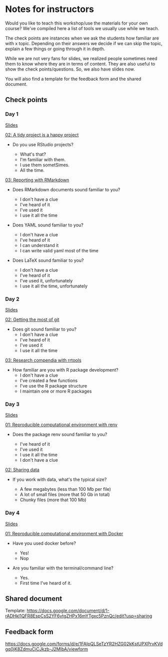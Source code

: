  # Notes for instructors

Would you like to teach this workshop/use the materials for your own course? We've compiled here a list of tools we usually use while we teach. 

The check points are instances when we ask the students how familiar are with x topic. Depending on their answers we decide if we can skip the topic, explain a few things or going through it in depth. 

While we are not very fans for slides, we realized people sometimes need them to know where they are in terms of content. They are also useful to show the check points/questions. So, we also have slides now.

You will also find a template for the feedback form and the shared document. 

##  Check points

### Day 1

[Slides](/reproducibility-with-r/materials/slides/day1/index.html)

[02: A tidy project is a happy project](/reproducibility-with-r/materials/day1/02-projects/)

* Do you use RStudio projects? 

  * What's that?
  * I'm familiar with them.
  * I use them sometSimes.
  * All the time.


[03: Reporting with RMarkdown](/reproducibility-with-r/materials/day1/03-rmarkdown/)

* Does RMarkdown documents sound familiar to you?
  * I don't have a clue
  * I've heard of it
  * I've used it
  * I use it all the time


* Does YAML sound familiar to you?
  * I don't have a clue
  * I've heard of it
  * I can understand it
  * I can write valid yaml most of the time

* Does LaTeX sound familiar to you?
  * I don't have a clue
  * I've heard of it
  * I've used it, unfortunately
  * I use it all the time, unfortunately

### Day 2

[Slides](/reproducibility-with-r/materials/slides/day2/index.html)

[02: Getting the most of git](/reproducibility-with-r/materials/day2/02-git/#git-and-github)

* Does git sound familiar to you?
  * I don't have a clue
  * I've heard of it
  * I've used it
  * I use it all the time
  
[03: Research compendia with rrtools](/reproducibility-with-r/materials/day2/03-rrtools/)

* How familiar are you with R package development?
  * I don't have a clue
  * I've created a few functions
  * I've use the R package structure
  * I maintain one or more R packages

### Day 3

[Slides](/reproducibility-with-r/materials/slides/day3/index.html)

[01: Reproducible computational environment with renv](/reproducibility-with-r/materials/day3/01-renv/)

* Does the package renv sound familiar to you? 

  * I've heard of it
  * I've used it
  * I use it all the time
  * I don't have a clue
  


[02: Sharing data](/reproducibility-with-r/materials/day2/02-data/)

* If you work with data, what's the typical size?

  * A few megabytes (less than 100 Mb per file)
  * A lot of small files (more that 50 Gb in total)
  * Chunky files (more that 100 Mb)


### Day 4

[Slides](/reproducibility-with-r/materials/slides/day4/index.html)
  
[01: Reproducible computational environment with Docker](/reproducibility-with-r/materials/day4/01-docker/)

* Have you used docker before? 

  * Yes!
  * Nop
  
* Are you familiar with the terminal/command line?

  * Yes.
  * First time I've heard of it. 


## Shared document

Template: https://docs.google.com/document/d/1-rADHkl1QFR8EspCsS2YF6vtgZHPx16mYTgxc5PznQc/edit?usp=sharing

## Feedback form

https://docs.google.com/forms/d/e/1FAIpQLSeTzYR2HZG02kKstUPXPrvKVdgq0jK8ZdmuCiCJkzb-J2MIbA/viewform

